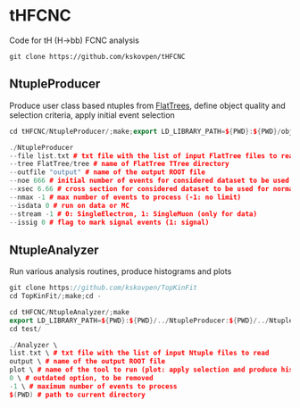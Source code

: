# tHFCNC

Code for tH (H->bb) FCNC analysis

```
git clone https://github.com/kskovpen/tHFCNC
```

## NtupleProducer

Produce user class based ntuples from [FlatTrees](https://github.com/kskovpen/FlatTree), define object quality
and selection criteria, apply initial event selection

```c++
cd tHFCNC/NtupleProducer/;make;export LD_LIBRARY_PATH=${PWD}:${PWD}/obj:$LD_LIBRARY_PATH;cd test/

./NtupleProducer
--file list.txt # txt file with the list of input FlatTree files to read
--tree FlatTree/tree # name of FlatTree TTree directory
--outfile "output" # name of the output ROOT file
--noe 666 # initial number of events for considered dataset to be used for normalization
--xsec 6.66 # cross section for considered dataset to be used for normalization
--nmax -1 # max number of events to process (-1: no limit)
--isdata 0 # run on data or MC
--stream -1 # 0: SingleElectron, 1: SingleMuon (only for data)
--issig 0 # flag to mark signal events (1: signal)
```

## NtupleAnalyzer

Run various analysis routines, produce histograms and plots

```c++
git clone https://github.com/kskovpen/TopKinFit
cd TopKinFit/;make;cd -

cd tHFCNC/NtupleAnalyzer/;make
export LD_LIBRARY_PATH=${PWD}:${PWD}/../NtupleProducer:${PWD}/../NtupleProducer/obj:../TopKinFit/:$LD_LIBRARY_PATH
cd test/

./Analyzer \
list.txt \ # txt file with the list of input Ntuple files to read 
output \ # name of the output ROOT file
plot \ # name of the tool to run (plot: apply selection and produce histograms)
0 \ # outdated option, to be removed
-1 \ # maximum number of events to process
$(PWD) # path to current directory
```
